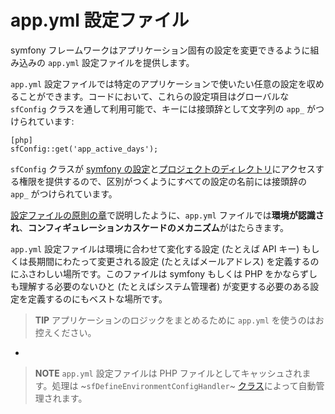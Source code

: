 app.yml 設定ファイル
====================

symfony フレームワークはアプリケーション固有の設定を変更できるように組み込みの `app.yml` 設定ファイルを提供します。

`app.yml` 設定ファイルでは特定のアプリケーションで使いたい任意の設定を収めることができます。コードにおいて、これらの設定項目はグローバルな `sfConfig` クラスを通して利用可能で、キーには接頭辞として文字列の `app_` がつけられています:

    [php]
    sfConfig::get('app_active_days');

`sfConfig` クラスが [symfony の設定](#chapter_03)と[プロジェクトのディレクトリ](#chapter_03)にアクセスする権限を提供するので、区別がつくようにすべての設定の名前には接頭辞の `app_` がつけられています。

[設定ファイルの原則の章](#chapter_03)で説明したように、`app.yml` ファイルでは**環境が認識され**、**コンフィギュレーションカスケードのメカニズム**がはたらきます。

`app.yml` 設定ファイルは環境に合わせて変化する設定 (たとえば API キー) もしくは長期間にわたって変更される設定 (たとえばメールアドレス) を定義するのにふさわしい場所です。このファイルは symfony もしくは PHP をかならずしも理解する必要のないひと (たとえばシステム管理者) が変更する必要のある設定を定義するのにもベストな場所です。

>**TIP**
>アプリケーションのロジックをまとめるために `app.yml` を使うのはお控えください。

-

>**NOTE**
>`app.yml` 設定ファイルは PHP ファイルとしてキャッシュされます。処理は ~`sfDefineEnvironmentConfigHandler`~ [クラス](#chapter_14_config_handlers_yml)によって自動管理されます。
